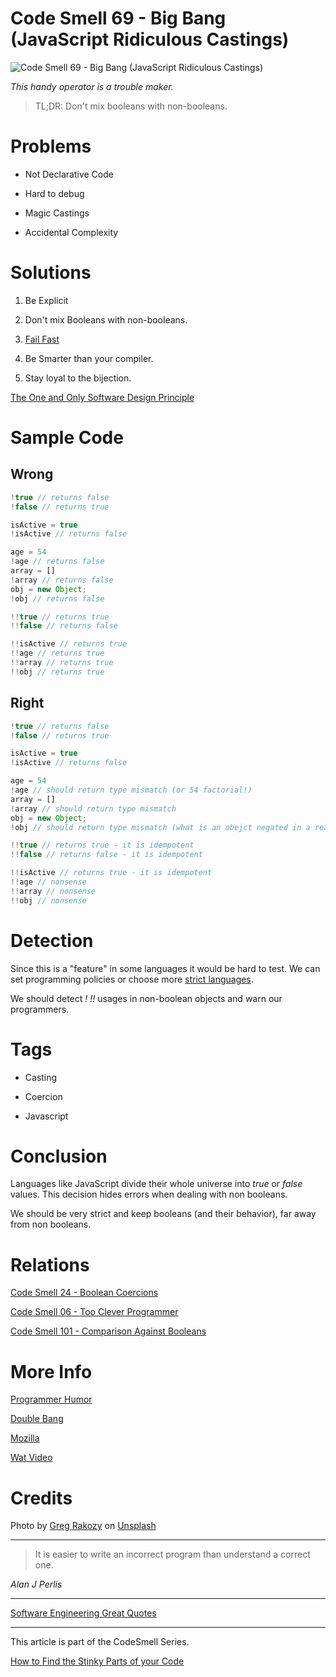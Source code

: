 # Code Smell 69 - Big Bang (JavaScript Ridiculous Castings)

![Code Smell 69 - Big Bang (JavaScript Ridiculous Castings)](Code%20Smell%2069%20-%20Big%20Bang%20(JavaScript%20Ridiculous%20Castings).jpg)

*This handy operator is a trouble maker.*

> TL;DR: Don't mix booleans with non-booleans.

# Problems

- Not Declarative Code

- Hard to debug

- Magic Castings

- Accidental Complexity

# Solutions

1. Be Explicit

2. Don't mix Booleans with non-booleans.

3. [Fail Fast](https://github.com/mcsee/Software-Design-Articles/tree/main/Articles/Theory/Fail%20Fast/readme.md)

4. Be Smarter than your compiler.

5. Stay loyal to the bijection.

[The One and Only Software Design Principle](https://github.com/mcsee/Software-Design-Articles/tree/main/Articles/Theory/The%20One%20and%20Only%20Software%20Design%20Principle/readme.md)

# Sample Code

## Wrong

[Gist Url]: # (https://gist.github.com/mcsee/2ba58f618ce930b3d8361596e1a76d28)
```javascript
!true // returns false
!false // returns true

isActive = true 
!isActive // returns false

age = 54
!age // returns false
array = []
!array // returns false
obj = new Object;
!obj // returns false

!!true // returns true
!!false // returns false

!!isActive // returns true
!!age // returns true
!!array // returns true
!!obj // returns true
```

## Right

[Gist Url]: # (https://gist.github.com/mcsee/fef521fa00f16f2e302d2f7ef41bf178)
```javascript
!true // returns false
!false // returns true

isActive = true 
!isActive // returns false

age = 54
!age // should return type mismatch (or 54 factorial!)
array = []
!array // should return type mismatch
obj = new Object;
!obj // should return type mismatch (what is an obejct negated in a real domain?)

!!true // returns true - it is idempotent
!!false // returns false - it is idempotent

!!isActive // returns true - it is idempotent
!!age // nonsense
!!array // nonsense
!!obj // nonsense
```

# Detection

Since this is a "feature" in some languages it would be hard to test. We can set programming policies or choose more [strict languages](https://dev.to/tmaximini/typescript-bang-operator-considered-harmful-3hhi).

We should detect *!* *!!* usages in non-boolean objects and warn our programmers.

# Tags

- Casting

- Coercion

- Javascript

# Conclusion

Languages like JavaScript divide their whole universe into *true* or *false* values. This decision hides errors when dealing with non booleans. 

We should be very strict and keep booleans (and their behavior), far away from non booleans.

# Relations

[Code Smell 24 - Boolean Coercions](https://github.com/mcsee/Software-Design-Articles/tree/main/Articles/Code%20Smells/Code%20Smell%2024%20-%20Boolean%20Coercions/readme.md)

[Code Smell 06 - Too Clever Programmer](https://github.com/mcsee/Software-Design-Articles/tree/main/Articles/Code%20Smells/Code%20Smell%2006%20-%20Too%20Clever%20Programmer/readme.md)

[Code Smell 101 - Comparison Against Booleans](https://github.com/mcsee/Software-Design-Articles/tree/main/Articles/Code%20Smells/Code%20Smell%20101%20-%20Comparison%20Against%20Booleans/readme.md)

# More Info

[Programmer Humor](https://www.reddit.com/r/ProgrammerHumor/comments/6erd7r/the_best_thing_about_a_boolean_is_that_even_if/)

[Double Bang](https://www.bennadel.com/blog/3858-the-double-bang-operator-and-a-misunderstanding-of-how-javascript-handles-truthy-falsy-values.htm)

[Mozilla](https://developer.mozilla.org/en-US/docs/Glossary/Truthy)

[Wat Video](https://www.destroyallsoftware.com/talks/wat)

# Credits

Photo by [Greg Rakozy](https://unsplash.com/@grakozy) on [Unsplash](https://unsplash.com/s/photos/universe)  

* * *

> It is easier to write an incorrect program than understand a correct one.

_Alan J Perlis_
 
* * *
 
[Software Engineering Great Quotes](https://github.com/mcsee/Software-Design-Articles/tree/main/Articles/Quotes/Software%20Engineering%20Great%20Quotes/readme.md)

* * *

This article is part of the CodeSmell Series.

[How to Find the Stinky Parts of your Code](https://github.com/mcsee/Software-Design-Articles/tree/main/Articles/Code%20Smells/How%20to%20Find%20the%20Stinky%20parts%20of%20your%20Code/readme.md)